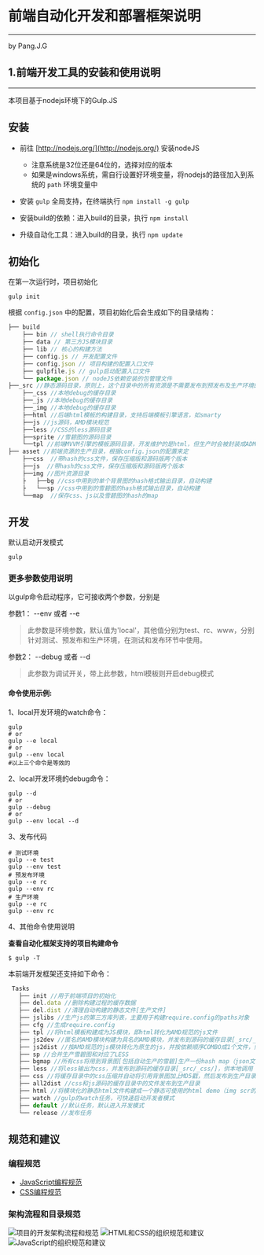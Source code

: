 # 前端自动化开发和部署框架说明
--------------------------
by Pang.J.G


## 1.前端开发工具的安装和使用说明
----------------------

本项目基于nodejs环境下的Gulp.JS


## 安装

* 前往 [http://nodejs.org/](http://nodejs.org/) 安装nodeJS
   - 注意系统是32位还是64位的，选择对应的版本
   - 如果是windows系统，需自行设置好环境变量，将nodejs的路径加入到系统的 `path` 环境变量中

* 安装 `gulp` 全局支持，在终端执行 `npm install -g gulp`

* 安装build的依赖：进入build的目录，执行 `npm install`

* 升级自动化工具：进入build的目录，执行 `npm update`

## 初始化

在第一次运行时，项目初始化
```
gulp init
```

根据 `config.json` 中的配置，项目初始化后会生成如下的目录结构：

```js
├── build
    ├── bin // shell执行命令目录
    ├── data // 第三方JS模块目录
    ├── lib // 核心的构建方法 
    ├── config.js // 开发配置文件
    ├── config.json // 项目构建的配置入口文件
    ├── gulpfile.js // gulp启动配置入口文件
    └── package.json // nodeJS依赖安装的包管理文件
├──_src //静态源码目录，原则上，这个目录中的所有资源是不需要发布到预发布及生产环境的
    ├──_css //本地debug的缓存目录
    ├──_js //本地debug的缓存目录
    ├──_img //本地debug的缓存目录
    ├──html //后端html模板的构建目录，支持后端模板引擎语言，如smarty
    ├──js //js源码，AMD模块规范
    ├──less //CSS的less源码目录
    ├──sprite //雪碧图的源码目录
    └──tpl //前端MVVM引擎的模板源码目录，开发维护的是html，但生产时会被封装成ADM规范的js模块
├── asset //前端资源的生产目录，根据config.json的配置来定
    ├──css  //带hash的css文件，保存压缩版和源码版两个版本
    ├──js  //带hash的css文件，保存压缩版和源码版两个版本
    ├──img //图片资源目录
    ├   ├──bg //css中用到的单个背景图的hash格式输出目录，自动构建
    ├   └──sp //css中用到的雪碧图的hash格式输出目录，自动构建
    └──map  //保存css、js以及雪碧图的hash的map
```

## 开发

默认启动开发模式
```
gulp
```


### 更多参数使用说明

以gulp命令启动程序，它可接收两个参数，分别是

参数1： --env 或者 --e
> 此参数是环境参数，默认值为'local'，其他值分别为test、rc、www，分别针对测试、预发布和生产环境，在测试和发布环节中使用。

参数2： --debug 或者 --d
> 此参数为调试开关，带上此参数，html模板则开启debug模式

#### 命令使用示例: 
1、local开发环境的watch命令：
```shell
gulp
# or
gulp --e local
# or
gulp --env local
#以上三个命令是等效的
```

2、local开发环境的debug命令：
```shell
gulp --d
# or
gulp --debug
# or
gulp --env local --d
```

3、发布代码
```
# 测试环境
gulp --e test
gulp --env test
# 预发布环境
gulp --e rc
gulp --env rc
# 生产环境
gulp --e rc
gulp --env rc
```

4、其他命令使用说明

**查看自动化框架支持的项目构建命令**
```
$ gulp -T
```

本前端开发框架还支持如下命令：
```js
 Tasks
   ├── init //用于前端项目的初始化
   ├── del.data //删除构建过程的缓存数据
   ├── del.dist //清理自动构建的静态文件[生产文件]
   ├── jslibs //生产js的第三方库列表，主要用于构建require.config的paths对象
   ├── cfg //生成require.config
   ├── tpl //将html模板构建成为JS模块，即html转化为AMD规范的js文件
   ├── js2dev //匿名的AMD模块构建为具名的AMD模块，并发布到源码的缓存目录[_src/_js/]，供本地调用
   ├── js2dist //按AMD规范的js模块转化为原生的js，并按依赖顺序COMBO成1个文件，然后发布到生产目录，生成2份代码
   ├── sp //合并生产雪碧图和对应了LESS
   ├── bgmap //所有css将用到背景图[包括自动生产的雪碧]生产一份hash map（json文件）
   ├── less //将less输出为css，并发布到源码的缓存目录[_src/_css/]，供本地调用
   ├── css //将缓存目录中的css压缩并自动将引用背景图加上MD5戳，然后发布到生产目录
   ├── all2dist //css和js源码的缓存目录中的文件发布到生产目录
   ├── html //将模块化的静态html文件构建成一个静态可使用的html demo（img scr的引用图片替换为带MD5戳）
   ├── watch //gulp的watch任务，可快速启动开发者模式
   ├── default //默认任务，默认进入开发模式
   └── release //发布任务
```

## 规范和建议

### 编程规范
  - [JavaScript编程规范](./build/javascript.md)
  - [CSS编程规范](./build/javascript.md)

### 架构流程和目录规范

  ![项目的开发架构流程和规范](./readme.jpg)
  ![HTML和CSS的组织规范和建议](./html_css.jpg)
  ![JavaScript的组织规范和建议](./javascript.jpg)
